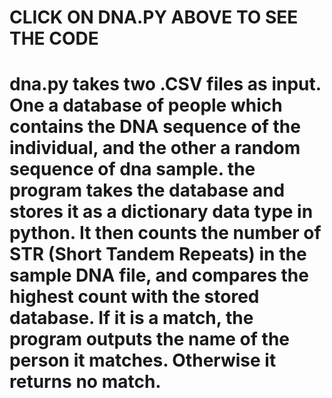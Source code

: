 # **CLICK ON DNA.PY ABOVE TO SEE THE CODE**


# dna.py takes two .CSV files as input. One a database of people which contains the DNA sequence of the individual, and the other a random sequence of dna sample. the program takes the database and stores it as a dictionary data type in python. It then counts the number of STR (Short Tandem Repeats) in the sample DNA file, and compares the highest count with the stored database. If it is a match, the program outputs the name of the person it matches. Otherwise it returns no match. 
